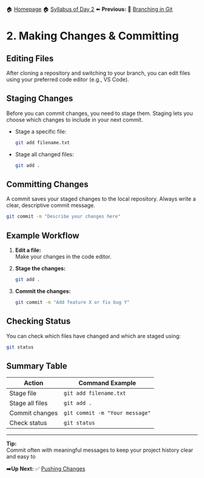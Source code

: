 🏠 [Homepage](../README.md)
🏠 [Syllabus of Day 2](./2-1-intro.md)
⬅️ **Previous:** 🌿 [ Branching in Git](./2-2-branching.md)

# 2. Making Changes & Committing

## Editing Files

After cloning a repository and switching to your branch, you can edit files using your preferred code editor (e.g., VS Code).

## Staging Changes

Before you can commit changes, you need to stage them. Staging lets you choose which changes to include in your next commit.

- Stage a specific file:
  ```sh
  git add filename.txt
  ```
- Stage all changed files:
  ```sh
  git add .
  ```

## Committing Changes

A commit saves your staged changes to the local repository. Always write a clear, descriptive commit message.

```sh
git commit -m "Describe your changes here"
```

## Example Workflow

1. **Edit a file:**  
   Make your changes in the code editor.

2. **Stage the changes:**  
   ```sh
   git add .
   ```

3. **Commit the changes:**  
   ```sh
   git commit -m "Add feature X or fix bug Y"
   ```

## Checking Status

You can check which files have changed and which are staged using:

```sh
git status
```

## Summary Table

| Action           | Command Example                        |
|------------------|----------------------------------------|
| Stage file       | `git add filename.txt`                 |
| Stage all files  | `git add .`                            |
| Commit changes   | `git commit -m "Your message"`         |
| Check status     | `git status`                           |

---

**Tip:**  
Commit often with meaningful messages to keep your project history clear and easy to


➡️**Up Next:** ✅ [Pushing Changes](./2-4-pushing-changes.md)
